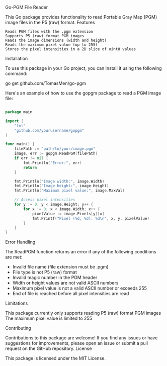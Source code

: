Go-PGM File Reader

This Go package provides functionality to read Portable Gray Map (PGM) image files in the P5 (raw) format.
Features

    Reads PGM files with the .pgm extension
    Supports P5 (raw) format PGM images
    Reads the image dimensions (width and height)
    Reads the maximum pixel value (up to 255)
    Stores the pixel intensities in a 2D slice of uint8 values

Installation

To use this package in your Go project, you can install it using the following command:

go get github.com/TomasMen/go-pgm

Here's an example of how to use the gopgm package to read a PGM image file:

```go

package main

import (
    "fmt"
    "github.com/yourusername/gopgm"
)

func main() {
    filePath := "path/to/your/image.pgm"
    image, err := gopgm.ReadPGM(filePath)
    if err != nil {
        fmt.Println("Error:", err)
        return
    }

    fmt.Println("Image width:", image.Width)
    fmt.Println("Image height:", image.Height)
    fmt.Println("Maximum pixel value:", image.MaxVal)

    // Access pixel intensities
    for y := 0; y < image.Height; y++ {
        for x := 0; x < image.Width; x++ {
            pixelValue := image.Pixels[y][x]
            fmt.Printf("Pixel (%d, %d): %d\n", x, y, pixelValue)
        }
    }
}
```

Error Handling

The ReadPGM function returns an error if any of the following conditions are met:

- Invalid file name (file extension must be .pgm)
- File type is not P5 (raw) format
- Invalid magic number in the PGM header
- Width or height values are not valid ASCII numbers
- Maximum pixel value is not a valid ASCII number or exceeds 255
- End of file is reached before all pixel intensities are read

Limitations

This package currently only supports reading P5 (raw) format PGM images
The maximum pixel value is limited to 255

Contributing

Contributions to this package are welcome! If you find any issues or have suggestions for improvements, please open an issue or submit a pull request on the GitHub repository.
License

This package is licensed under the MIT License.

